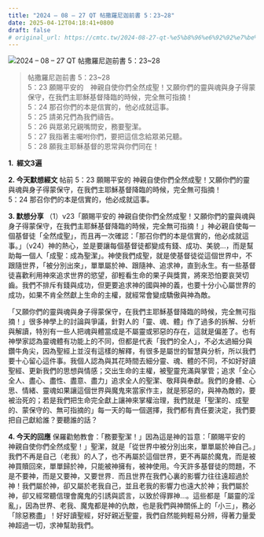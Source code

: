 ```yaml
---
title: "2024 – 08 – 27 QT 帖撒羅尼迦前書 5：23~28"
date: 2025-04-12T04:18:41+0800
draft: false
# original_url: https://cmtc.tw/2024-08-27-qt-%e5%b8%96%e6%92%92%e7%be%85%e5%b0%bc%e8%bf%a6%e5%89%8d%e6%9b%b8-5%ef%bc%9a2328
---
```


![2024 – 08 – 27 QT 帖撒羅尼迦前書 5：23\~28](/images/qt.jpg  "2024 – 08 – 27 QT 帖撒羅尼迦前書 5：23\~28")

> 帖撒羅尼迦前書 5：23\~28  
> 5：23 願賜平安的　神親自使你們全然成聖！又願你們的靈與魂與身子得蒙保守，在我們主耶穌基督降臨的時候，完全無可指摘！  
> 5：24 那召你們的本是信實的，他必成就這事。  
> 5：25 請弟兄們為我們禱告。  
> 5：26 與眾弟兄親嘴問安，務要聖潔。  
> 5：27 我指著主囑咐你們，要把這信念給眾弟兄聽。  
> 5：28 願我主耶穌基督的恩常與你們同在！

**1.  經文3遍**

**2. 今天默想經文**
帖前 5：23 願賜平安的 神親自使你們全然成聖！又願你們的靈與魂與身子得蒙保守，在我們主耶穌基督降臨的時候，完全無可指摘！  
5：24 那召你們的本是信實的，他必成就這事。

**3. 默想分享**
（1）v23「願賜平安的 神親自使你們全然成聖！又願你們的靈與魂與身子得蒙保守，在我們主耶穌基督降臨的時候，完全無可指摘！」神必親自使每一個基督徒「全然成聖」，而且再一次確認：「那召你們的本是信實的，他必成就這事。」（v24）神的熱心，並是要讓每個基督徒都變成有錢、成功、美貌…，而是幫助每一個人「成聖：成為聖潔」。神使我們成聖，就是使基督徒從這個世界中，不跟隨世界，「被分別出來」，單單屬於神、跟隨神、追求神，直到永生。有一些基督徒喜歡利用神來追求世界的慾望，卻輕看生命的果子與獎賞，將來恐怕要哀哭切齒。我們不排斥有錢與成功，但更要追求神的國與神的義，也要十分小心屬世界的成功，如果不肯全然獻上生命的主權，就經常會變成驕傲與神為敵。

「又願你們的靈與魂與身子得蒙保守，在我們主耶穌基督降臨的時候，完全無可指摘！」很多神學上的討論與爭議，針對人的「靈、魂、體」作了過多的拆解、分析與解讀，特別有一些人把魂與體當成是不屬靈或邪惡的存在，這就是偏差了。也有神學家認為靈魂體有功能上的不同，但都是代表「我們的全人」，不必太過細分與鑽牛角尖，因為聖經上並沒有這樣的解釋，有很多是屬世的智慧與分析，所以我們要十心留心這件事。我個人認為與其花時間去細分靈、魂、體的不同，不如好好讀聖經、更新我們的思想與情感；交出生命的主權，被聖靈充滿與掌管；追求「全心全人、盡心、盡性、盡意、盡力」追求全人的聖潔、敬拜與奉獻。我們的身體、心思、情緒、靈魂如果讓這個世界與魔鬼來當家作主，就是邪惡的，與神為敵的，要被治死的；若是我們把生命完全獻上讓神來掌權治理，我們就是「聖潔的、成聖的、蒙保守的、無可指摘的」每一天的每一個選擇，我們都有責任要決定，我們要把自己獻給誰？要聽誰的話？

**4. 今天的回應**
保羅勸勉教會：「務要聖潔！」因為這是神的旨意：「願賜平安的　神親自使你們全然成聖！」聖潔，就是「從世界中被分別出來，單單屬於神自己。」我們不再是自己（老我）的人了，也不再屬於這個世界，更不再屬於魔鬼，而是被神買贖回來，單單歸於神，只能被神擁有，被神使用。今天許多基督徒的問題，不是不要神，而是又要神，又要世界．而且世界在我們心裏的影響力往往遠超過於神！我們屬於神，卻又屬於老我自己，並且老我的影響力也遠大於神；我們屬於神，卻又經常聽信理會魔鬼的引誘與謊言，以致於得罪神…。這些都是「屬靈的淫亂」，因為世界、老我、魔鬼都是神的仇敵，也是我們與神關係上的「小三」，務必「除惡務盡」！好好讀聖經，好好親近聖靈，我們自然能夠輕易分辨，得著力量愛神超過一切，求神幫助我們。
